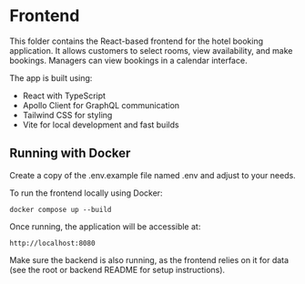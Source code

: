 # Frontend

This folder contains the React-based frontend for the hotel booking application. It allows customers to select rooms, view availability, and make bookings. Managers can view bookings in a calendar interface.

The app is built using:
- React with TypeScript
- Apollo Client for GraphQL communication
- Tailwind CSS for styling
- Vite for local development and fast builds

## Running with Docker

Create a copy of the .env.example file named .env and adjust to your needs.

To run the frontend locally using Docker:

    docker compose up --build

Once running, the application will be accessible at:

    http://localhost:8080

Make sure the backend is also running, as the frontend relies on it for data (see the root or backend README for setup instructions).
